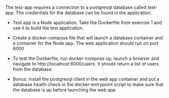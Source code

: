 The test-app requires a connection to a postgresql database called test-app. The credentials
for the database can be found in the application.

  * Test app is a Node application. Take the Dockerfile from exercise 1 and use it to build 
    the test application.
  * Create a docker-compose file that will launch a database container and a container for
    the Node app. The web application should run on port 8000
  * To test the Dockerfile, run docker-compose up, launch a browser and navigate to 
    http://localhost:8000/users. It should return a list of users from the database.

  * Bonus: install the postgresql client in the web app container and put a database health check in the docker-entrypoint script to make sure that the database is up before launching the web app

